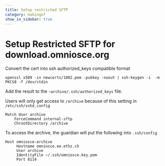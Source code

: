```yaml
---
title: Setup restricted SFTP
category: makingof
show_in_sidebar: true
---
```


# Setup Restricted SFTP for download.omniosce.org

Convert the cert into ssh authorized_keys compatible format

```
openssl x509 -in newcerts/1002.pem -pubkey -noout | ssh-keygen -i  -m PKCS8 -f /dev/stdin
```

Add the result to the `~archive/.ssh/authorized_keys` file.

Users will only get access to `/archive` because of this setting in
`/etc/ssh/sshd_config`

```
Match User archive
	ForceCommand internal-sftp
	ChrootDirectory /archive
```

To access the archive, the guardian will put the following into
`.ssh/config`

```
Host omniosce-archive
     Hostname omniosce.ee.ethz.ch
     User archive
     IdentityFile ~/.ssh/omniosce.key.pem     
     Port 8114
```
